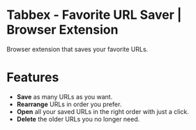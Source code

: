 # Tabbex - Favorite URL Saver | Browser Extension

Browser extension that saves your favorite URLs.

# Features

- **Save** as many URLs as you want.
- **Rearrange** URLs in order you prefer.
- **Open** all your saved URLs in the right order with just a click.
- **Delete** the older URLs you no longer need.